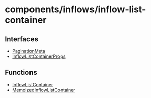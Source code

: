 # components/inflows/inflow-list-container

## Interfaces

- [PaginationMeta](interfaces/PaginationMeta.md)
- [InflowListContainerProps](interfaces/InflowListContainerProps.md)

## Functions

- [InflowListContainer](functions/InflowListContainer.md)
- [MemoizedInflowListContainer](functions/MemoizedInflowListContainer.md)
